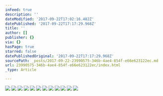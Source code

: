 ```yaml
---
inFeed: true
description: ''
dateModified: '2017-09-22T17:02:16.482Z'
datePublished: '2017-09-22T17:17:29.968Z'
title: ''
author: []
publisher: {}
via: {}
hasPage: true
starred: false
datePublishedOriginal: '2017-09-22T17:17:29.968Z'
sourcePath: _posts/2017-09-22-23990575-346b-4ae4-854f-e66e623122ec.md
url: 23990575-346b-4ae4-854f-e66e623122ec/index.html
_type: Article

---
```

![](https://the-grid-user-content.s3-us-west-2.amazonaws.com/04437142-0ad3-4635-94b7-aa2520a779e6.jpg)
![](https://the-grid-user-content.s3-us-west-2.amazonaws.com/7ee22d03-22e7-4f24-8416-c49cdefab59e.jpg)
![](https://the-grid-user-content.s3-us-west-2.amazonaws.com/b4cb898d-380a-4fbb-b34a-c9aeca6497b3.jpg)
![](https://the-grid-user-content.s3-us-west-2.amazonaws.com/3717b247-1a3a-4853-832b-4b35c5d3b8e5.jpg)
![](https://the-grid-user-content.s3-us-west-2.amazonaws.com/4f6c35af-d7d6-4af5-a4d8-3139f787707c.jpg)
![](https://the-grid-user-content.s3-us-west-2.amazonaws.com/54e4a48e-bd3b-480d-be01-3f3e5866e0c6.jpg)
![](https://the-grid-user-content.s3-us-west-2.amazonaws.com/40db3d65-dab0-48e1-95e6-a5c147ca88cc.jpg)
![](https://the-grid-user-content.s3-us-west-2.amazonaws.com/3dba1b32-94c7-4907-a917-607c42f1f977.jpg)
![](https://the-grid-user-content.s3-us-west-2.amazonaws.com/02c3fc42-b008-4661-aef7-160780a9f229.jpg)
![](https://the-grid-user-content.s3-us-west-2.amazonaws.com/885f5bae-e264-49a4-af72-edbb87c3efef.jpg)
![](https://the-grid-user-content.s3-us-west-2.amazonaws.com/ca398c43-b9fe-4f8e-99ee-9fb7f2e94027.jpg)
![](https://the-grid-user-content.s3-us-west-2.amazonaws.com/104df024-4dbc-4d78-af51-81a1b4e6886f.jpg)